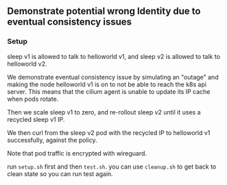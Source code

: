 ## Demonstrate potential wrong Identity due to eventual consistency issues

### Setup

sleep v1 is allowed to talk to helloworld v1, and sleep v2 is allowed to talk to helloworld v2.

We demonstrate eventual consistency issue by simulating an "outage" and making the node helloworld v1 is on to not be able to reach the k8s api server. This means that the cilium agent is unable to update its IP cache when pods rotate.

Then we scale sleep v1 to zero, and re-rollout sleep v2 until it uses a recycled sleep v1 IP.

We then curl from the sleep v2 pod with the recycled IP to helloworld v1 successfully, against the policy.

Note that pod traffic is encrypted with wireguard.

run `setup.sh` first and then `test.sh`. you can use `cleanup.sh` to get back to clean state so you can run test again.